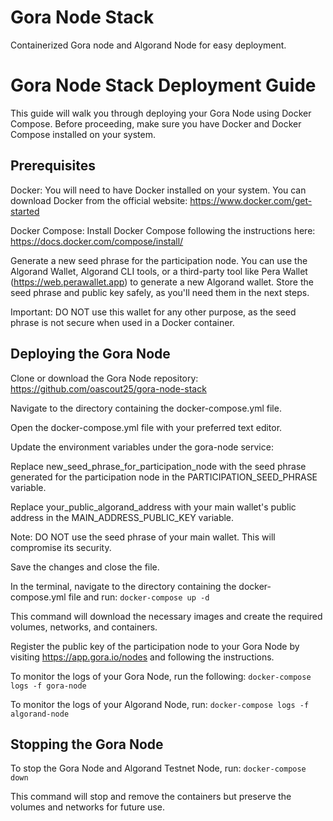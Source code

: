 # Gora Node Stack
Containerized Gora node and Algorand Node for easy deployment.

# Gora Node Stack Deployment Guide
This guide will walk you through deploying your Gora Node using Docker Compose. Before proceeding, make sure you have Docker and Docker Compose installed on your system.

## Prerequisites
Docker: You will need to have Docker installed on your system. You can download Docker from the official website: https://www.docker.com/get-started

Docker Compose: Install Docker Compose following the instructions here: https://docs.docker.com/compose/install/

Generate a new seed phrase for the participation node. You can use the Algorand Wallet, Algorand CLI tools, or a third-party tool like Pera Wallet (https://web.perawallet.app) to generate a new Algorand wallet. Store the seed phrase and public key safely, as you'll need them in the next steps.

Important: DO NOT use this wallet for any other purpose, as the seed phrase is not secure when used in a Docker container.

## Deploying the Gora Node
Clone or download the Gora Node repository: https://github.com/oascout25/gora-node-stack

Navigate to the directory containing the docker-compose.yml file.

Open the docker-compose.yml file with your preferred text editor.

Update the environment variables under the gora-node service:

Replace new_seed_phrase_for_participation_node with the seed phrase generated for the participation node in the PARTICIPATION_SEED_PHRASE variable.

Replace your_public_algorand_address with your main wallet's public address in the MAIN_ADDRESS_PUBLIC_KEY variable.

Note: DO NOT use the seed phrase of your main wallet. This will compromise its security.

Save the changes and close the file.

In the terminal, navigate to the directory containing the docker-compose.yml file and run:
```docker-compose up -d```

This command will download the necessary images and create the required volumes, networks, and containers.

Register the public key of the participation node to your Gora Node by visiting https://app.gora.io/nodes and following the instructions.

To monitor the logs of your Gora Node, run the following:
```docker-compose logs -f gora-node```

To monitor the logs of your Algorand Node, run:
```docker-compose logs -f algorand-node```

## Stopping the Gora Node
To stop the Gora Node and Algorand Testnet Node, run:
```docker-compose down```

This command will stop and remove the containers but preserve the volumes and networks for future use.
